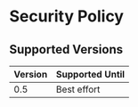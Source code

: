 # Security Policy

## Supported Versions

| Version | Supported Until |
| ------- | --------------- |
| 0.5     | Best effort     |
